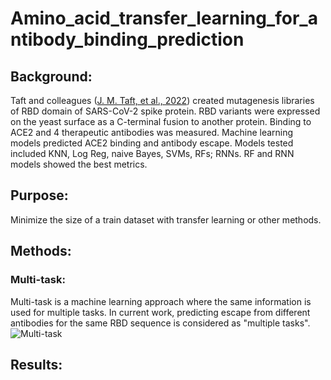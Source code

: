 # Amino_acid_transfer_learning_for_antibody_binding_prediction

## Background:
Taft and colleagues ([J. M. Taft, et al., 2022](https://www.ncbi.nlm.nih.gov/pmc/articles/PMC9428596/)) created mutagenesis libraries of RBD domain of SARS-CoV-2 spike protein. RBD variants were expressed on the yeast surface as a C-terminal fusion to another protein. Binding to ACE2 and 4 therapeutic antibodies was measured.
Machine learning models predicted ACE2 binding and antibody escape. Models tested included KNN, Log Reg, naive Bayes, SVMs, RFs; RNNs. RF and RNN models showed the best metrics.

## Purpose:
Minimize the size of a train dataset with transfer learning or other methods.

## Methods:

### Multi-task:
Multi-task is a machine learning approach where the same information is used for multiple tasks. In current work, predicting escape from different antibodies for the same RBD sequence is considered as "multiple tasks".
![Multi-task](https://github.com/NatashaKhotkina/Amino_acid_transfer_learning_for_antibody_binding_prediction/tree/main/images/multi_task.jpg)

## Results:

